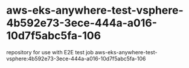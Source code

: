 # aws-eks-anywhere-test-vsphere-4b592e73-3ece-444a-a016-10d7f5abc5fa-106
repository for use with E2E test job aws-eks-anywhere-test-vsphere:4b592e73-3ece-444a-a016-10d7f5abc5fa-106
